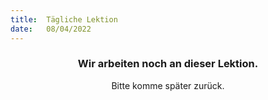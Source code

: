 ```yaml
---
title:  Tägliche Lektion
date:   08/04/2022
---
```


### <center>Wir arbeiten noch an dieser Lektion.</center>
<center>Bitte komme später zurück.</center>